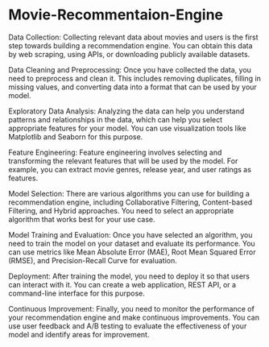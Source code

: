 # Movie-Recommentaion-Engine
Data Collection: Collecting relevant data about movies and users is the first step towards building a recommendation engine. You can obtain this data by web scraping, using APIs, or downloading publicly available datasets.

Data Cleaning and Preprocessing: Once you have collected the data, you need to preprocess and clean it. This includes removing duplicates, filling in missing values, and converting data into a format that can be used by your model.

Exploratory Data Analysis: Analyzing the data can help you understand patterns and relationships in the data, which can help you select appropriate features for your model. You can use visualization tools like Matplotlib and Seaborn for this purpose.

Feature Engineering: Feature engineering involves selecting and transforming the relevant features that will be used by the model. For example, you can extract movie genres, release year, and user ratings as features.

Model Selection: There are various algorithms you can use for building a recommendation engine, including Collaborative Filtering, Content-based Filtering, and Hybrid approaches. You need to select an appropriate algorithm that works best for your use case.

Model Training and Evaluation: Once you have selected an algorithm, you need to train the model on your dataset and evaluate its performance. You can use metrics like Mean Absolute Error (MAE), Root Mean Squared Error (RMSE), and Precision-Recall Curve for evaluation.

Deployment: After training the model, you need to deploy it so that users can interact with it. You can create a web application, REST API, or a command-line interface for this purpose.

Continuous Improvement: Finally, you need to monitor the performance of your recommendation engine and make continuous improvements. You can use user feedback and A/B testing to evaluate the effectiveness of your model and identify areas for improvement.
